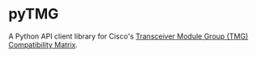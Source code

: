 # pyTMG

A Python API client library for Cisco's [Transceiver Module Group (TMG) Compatibility Matrix](https://tmgmatrix.cisco.com/).
